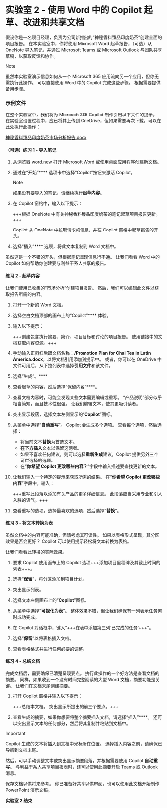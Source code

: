 # 实验室 2 - 使用 Word 中的 Copilot 起草、改进和共享文档

假设你是一名项目经理，负责为公司新推出的“神秘香料臻品印度奶茶”创建全面的项目报告。 在本实验室中，你将使用 Microsoft Word 起草报告，（可选）从 OneNote 导入笔记，并通过 Microsoft Teams 或 Microsoft Outlook 与团队共享草稿，以获取反馈和协作。

> [!NOTE]
> 虽然本实验室演示信息如何从一个 Microsoft 365 应用流向另一个应用，但你无需执行此操作。 可以直接使用 Word 中的 Copilot 完成这些步骤。 根据需要提供备用步骤。

### 示例文件

在整个实验室中，我们将为 Microsoft 365 Copilot 制作引用以下文件的提示。 在实验室设置过程中，应已将其上传到 OneDrive，但如果需要再次下载，可以在此处执行此操作：

[神秘香料臻品印度奶茶市场分析报告.docx](https://go.microsoft.com/fwlink/?linkid=2268826)

#### （可选）练习 1 - 导入笔记 

1. 从浏览器 [word.new](https://word.new) 打开 Microsoft Word 或使用桌面应用程序创建新文档。

1. 通过在“开始”**** 选项卡中选择“Copilot”按钮来激活 Copilot。

    > [!NOTE]
    > 如果没有要导入的笔记，请继续执行**起草内容**。

1. 在 Copilot 窗格中，输入以下提示：

    +++根据 OneNote 中有关神秘香料臻品印度奶茶的笔记起草项目报告更新。+++

    Copilot 从 OneNote 中拉取请求的信息，并在 Copilot 窗格中起草报告的开头。

1. 选择“插入”**** 选项，将此文本复制到 Word 文档中。

虽然这是一个不错的开头，但根据笔记呈现信息行不通。 让我们看看 Word 中的 Copilot 如何帮助你创建要与利益干系人共享的报告。

#### 练习 2 - 起草内容

让我们使用已收集的“市场分析”创建项目报告。 然后，我们可以编辑此文件以获取报告所需的内容。

1. 打开一个新的 Word 文档。

1. 选择空白文档顶部的画布上的“Copilot”**** 体验。

1. 输入以下提示：

    +++创建包含执行摘要、简介、项目目标和讨论的项目报告。 使用链接中的文档获取内容资源。+++

1. 手动输入正斜杠后跟文档名称：**/Promotion Plan for Chai Tea in Latin America.docx**，以将文档引用添加到提示中。 或者，你可以在 OneDrive 中文件可用后，从下拉列表中选择**引用文件**和该文件。
   
1. 选择“生成”。****

1. 查看起草的内容，然后选择“保留内容”****。

1. 查看文档内容时，可能会发现某些文本需要编辑或重写。 “产品说明”部分似乎相当简短，而且技术性很强。 让我们编辑文本，使其更吸引读者。

1. 突出显示段落，选择文本左侧显示的“**Copilot**”图标。

1. 从菜单中选择“**自动重写**”。 Copilot 会生成多个选项。 查看每个选项，然后选择：

    - 将当前文本**替换**为首选文本。
    - **在下方插入**文本以保留这两者。
    - 如果不喜欢任何建议，则可以选择**重新生成**建议，Copilot 提供另外三个可供选择的选项。
    - 在“**你希望 Copilot 更改哪些内容？**”字段中输入描述要查找更新的文本。

1. 让我们输入一个特定的提示来获取所需的结果。 在“**你希望 Copilot 更改哪些内容**”字段中，输入：

    +++重写此段落以添加有关产品的更多详细信息。 此段落应当采用专业和引人入胜的语气。+++

1. 查看重写的选项，选择最喜欢的选项，然后选择“**替换**”。

#### 练习 3 - 将文本转换为表

虽然文档中的内容可能准确，但请考虑其可读性。 如果以表格形式呈现，其分区效果是否会更好？ Copilot 可以使用提示轻松将文本转换为表格。

让我们看看此转换的实际效果。

1. 要求 Copilot 使用画布上的 Copilot 选项+++添加项目里程碑及其截止时间的列表+++。

1. 选择“**保留**”，将分区添加到项目计划。

1. 突出显示列表。

1. 选择文本左侧画布上的“**Copilot**”图标。

1. 从菜单中选择“**可视化为表**”。 整体效果不错，但让我们确保有一列表示任务何时成功完成。

1. 在 Copilot 对话框中，键入“+++在表中添加第三列‘已完成的任务’+++”。

1. 选择“**保留**”以将表格插入文档。

1. 查看表格格式并进行任何必要的调整。

#### 练习 4 - 总结文档

完成文档后，需要确保已清楚呈现要点。 执行此操作的一个好方法是查看文档的摘要。 同样，如果收到一个没有时间完整阅读的大型 Word 文档，摘要功能是关键。 让我们在文档末尾创建摘要。

1. 打开 Copilot 窗格并输入以下提示：

    +++总结本文档。 突出显示所提出的前三个要点。+++

1. 查看生成的摘要，如果你想要将整个摘要插入文档，请选择“插入”****。 还可以突出显示文本的任何部分，然后将其复制并粘贴到文档中。

> [!IMPORTANT]
> Copilot 生成的文本将插入到文档中光标所在位置。 选择插入内容之前，请确保已导航到文档末尾。

然后，可以手动调整文本或突出显示摘要段落，并根据需要使用 Copilot **自动重写**。 与利益干系人共享项目报表时，还可以使用此摘要开启 Teams 或 Outlook 消息。

保存文档以供将来参考。 你已准备好共享以供审阅，也可以使用此文档开始制作 PowerPoint 演示文稿。

**实验室 2 结束**
